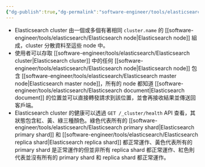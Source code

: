 ```yaml
---
{"dg-publish":true,"dg-permalink":"software-engineer/tools/elasticsearch/Elasticsearch cluster","permalink":"/software-engineer/tools/elasticsearch/Elasticsearch cluster/","title":"Elasticsearch cluster"}
---
```


- Elasticsearch cluster 由一個或多個有著相同 `cluster.name` 的 [[software-engineer/tools/elasticsearch/Elasticsearch node\|Elasticsearch node]] 組成，cluster 分散資料至這些 node 中。
 - 使用者可以存取 [[software-engineer/tools/elasticsearch/Elasticsearch cluster\|Elasticsearch cluster]] 中的任何 [[software-engineer/tools/elasticsearch/Elasticsearch node\|Elasticsearch node]] 包含 [[software-engineer/tools/elasticsearch/Elasticsearch master node\|Elasticsearch master node]]，所有的 node 都知道 [[software-engineer/tools/elasticsearch/Elasticsearch document\|Elasticsearch document]] 的位置並可以直接轉發請求到該位置，並會再接收結果並傳送回客戶端。
- Elasticsearch cluster 的健康可以透過 `GET /_cluster/health` API 查看，其狀態包含紅、黃、綠三種顏色。綠色代表所有的 [[software-engineer/tools/elasticsearch/Elasticsearch primary shard\|Elasticsearch primary shard]] 和 [[software-engineer/tools/elasticsearch/Elasticsearch replica shard\|Elasticsearch replica shard]] 都正常運作、黃色代表所有的 primary shard 是正常運作的但並非所有 replica shard 都正常運作、紅色則代表並沒有所有的 primary shard 和 replica shard 都正常運作。